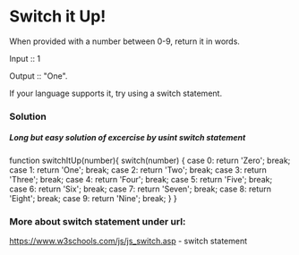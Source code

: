 # Switch it Up!

When provided with a number between 0-9, return it in words.

Input :: 1

Output :: "One".

If your language supports it, try using a switch statement.

### Solution

##### Long but easy solution of excercise by usint switch statement

function switchItUp(number){
switch(number) {
case 0:
return 'Zero';
break;
case 1:
return 'One';
break;
case 2:
return 'Two';
break;
case 3:
return 'Three';
break;
case 4:
return 'Four';
break;
case 5:
return 'Five';
break;
case 6:
return 'Six';
break;
case 7:
return 'Seven';
break;
case 8:
return 'Eight';
break;
case 9:
return 'Nine';
break;
}
}

### More about switch statement under url:

https://www.w3schools.com/js/js_switch.asp - switch statement
